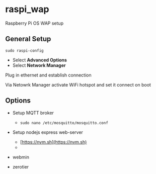 # raspi_wap
Raspberry Pi OS WAP setup


## General Setup

`sudo raspi-config`
- Select __Advanced Options__
- Select __Network Manager__

Plug in ethernet and establish connection

Via Netowrk Manager activate WiFi hotspot and set it connect on boot


## Options

- Setup MQTT broker
  - `sudo nano /etc/mosquitto/mosquitto.conf`

- Setup nodejs express web-server
  - [https://nvm.sh](https://nvm.sh)
  - 

- webmin

- zerotier
